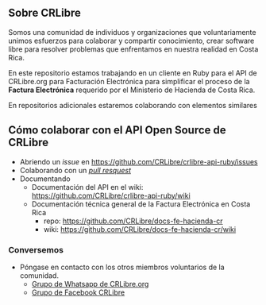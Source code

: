## Sobre CRLibre
Somos una comunidad de individuos y organizaciones que voluntariamente unimos esfuerzos para colaborar y compartir conocimiento, crear software libre para resolver problemas que enfrentamos en nuestra realidad en Costa Rica.

En este repositorio estamos trabajando en un cliente en Ruby para el API de CRLibre.org para Facturación Electrónica para simplificar el proceso de la **Factura Electrónica** requerido por el Ministerio de Hacienda de Costa Rica.

En repositorios adicionales estaremos colaborando con elementos similares

## Cómo colaborar con el API Open Source de CRLibre
* Abriendo un *issue* en https://github.com/CRLibre/crlibre-api-ruby/issues
* Colaborando con un [*pull resquest*](https://github.com/CRLibre/crlibre-api-ruby/pulls)
* Documentando
  * Documentación del API en el wiki: https://github.com/CRLibre/crlibre-api-ruby/wiki
  * Documentación técnica general de la Factura Electrónica en Costa Rica
    * repo: https://github.com/CRLibre/docs-fe-hacienda-cr
    * wiki: https://github.com/CRLibre/docs-fe-hacienda-cr/wiki

### Conversemos
* Póngase en contacto con los otros miembros voluntarios de la comunidad.
   * [Grupo de Whatsapp de CRLibre.org](https://chat.whatsapp.com/ED2JK9IkDnu2UzEpyjZDeN)
   * [Grupo de Facebook CRLibre](https://www.facebook.com/groups/105812240170199/)
